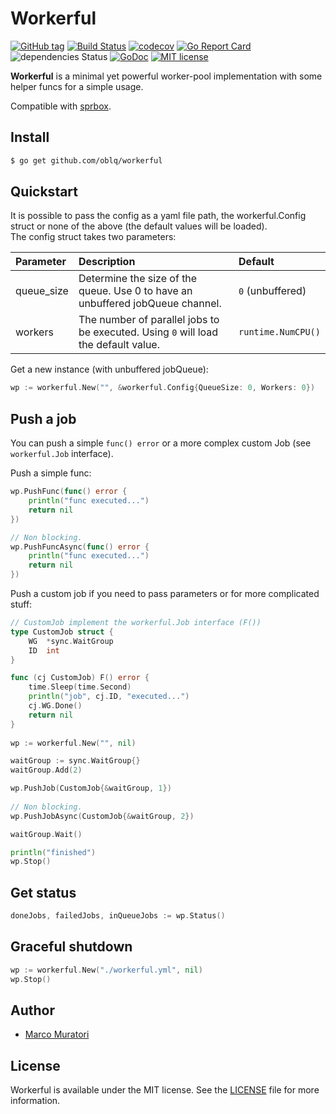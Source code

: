 # Workerful

[![GitHub tag](https://img.shields.io/github/tag/oblq/workerful.svg)](https://github.com/oblq/workerful)
[![Build Status](https://travis-ci.org/oblq/workerful.svg?branch=master)](https://travis-ci.org/oblq/workerful)
[![codecov](https://codecov.io/gh/oblq/workerful/branch/master/graph/badge.svg)](https://codecov.io/gh/oblq/workerful)
[![Go Report Card](https://goreportcard.com/badge/github.com/oblq/workerful)](https://goreportcard.com/report/github.com/oblq/workerful)
![dependencies Status](https://img.shields.io/badge/dependencies-none-brightgreen.svg)
[![GoDoc](https://godoc.org/github.com/oblq/workerful?status.svg)](https://godoc.org/github.com/oblq/workerful)
[![MIT license](https://img.shields.io/badge/License-MIT-blue.svg)](https://lbesson.mit-license.org/)

**Workerful** is a minimal yet powerful worker-pool implementation with some helper funcs for a simple usage.

Compatible with [sprbox](https://github.com/oblq/sprbox).

## Install

```sh
$ go get github.com/oblq/workerful
```

## Quickstart

It is possible to pass the config as a yaml file path, the workerful.Config struct or none of the above (the default values will be loaded).\
The config struct takes two parameters:

| Parameter   | Description  | Default
| :---        |     :---     |     :---
| queue_size    | Determine the size of the queue. Use 0 to have an unbuffered jobQueue channel. | `0` (unbuffered)
| workers | The number of parallel jobs to be executed. Using `0` will load the default value. | `runtime.NumCPU()`

Get a new instance (with unbuffered jobQueue):  
```go
wp := workerful.New("", &workerful.Config{QueueSize: 0, Workers: 0})
```

## Push a job

You can push a simple `func() error` or a more complex custom Job (see `workerful.Job` interface).

Push a simple func:
```go
wp.PushFunc(func() error { 
    println("func executed...")
    return nil
})

// Non blocking.
wp.PushFuncAsync(func() error { 
    println("func executed...")
    return nil
})
```

Push a custom job if you need to pass parameters or for more complicated stuff:
```go
// CustomJob implement the workerful.Job interface (F())
type CustomJob struct {
    WG  *sync.WaitGroup
    ID  int
}

func (cj CustomJob) F() error {
    time.Sleep(time.Second)
    println("job", cj.ID, "executed...")
    cj.WG.Done()
    return nil
}
    
wp := workerful.New("", nil)

waitGroup := sync.WaitGroup{}
waitGroup.Add(2)

wp.PushJob(CustomJob{&waitGroup, 1})
    
// Non blocking.
wp.PushJobAsync(CustomJob{&waitGroup, 2})

waitGroup.Wait()

println("finished")
wp.Stop()
```

## Get status

```go
doneJobs, failedJobs, inQueueJobs := wp.Status()
```

## Graceful shutdown

```go
wp := workerful.New("./workerful.yml", nil)
wp.Stop()
```

## Author

- [Marco Muratori](mailto:marcomrtr@gmail.com) 

## License

Workerful is available under the MIT license. See the [LICENSE](./LICENSE) file for more information.
